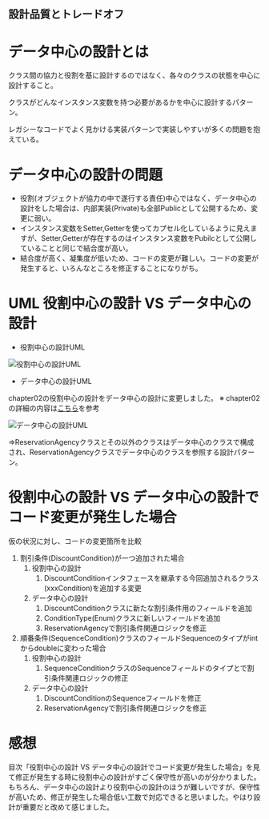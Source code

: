 ## 設計品質とトレードオフ

# データ中心の設計とは

クラス間の協力と役割を基に設計するのではなく、各々のクラスの状態を中心に設計すること。

クラスがどんなインスタンス変数を持つ必要があるかを中心に設計するパターン。

レガシーなコードでよく見かける実装パターンで実装しやすいが多くの問題を抱えている。

# データ中心の設計の問題

+ 役割(オブジェクトが協力の中で遂行する責任)中心ではなく、データ中心の設計をした場合は、内部実装(Private)も全部Publicとして公開するため、変更に弱い。
+ インスタンス変数をSetter,Getterを使ってカプセル化しているように見えますが、Setter,Getterが存在するのはインスタンス変数をPubilcとして公開していることと同じで結合度が高い。
+ 結合度が高く、凝集度が低いため、コードの変更が難しい。コードの変更が発生すると、いろんなところを修正することになりがち。

# UML 役割中心の設計 VS データ中心の設計

+ 役割中心の設計UML

![役割中心の設計UML](/src/main/java/com/my/study/object/chapter02/uml図.PNG)

+ データ中心の設計UML

chapter02の役割中心の設計をデータ中心の設計に変更しました。
※ chapter02の詳細の内容は[こちら](/src/main/java/com/my/study/object/chapter02)を参考

![データ中心の設計UML](uml図.PNG)

=>ReservationAgencyクラスとその以外のクラスはデータ中心のクラスで構成され、ReservationAgencyクラスでデータ中心のクラスを参照する設計パターン。

# 役割中心の設計 VS データ中心の設計でコード変更が発生した場合

仮の状況に対し、コードの変更箇所を比較

1. 割引条件(DiscountCondition)が一つ追加された場合
   1. 役割中心の設計
      1. DiscountConditionインタフェースを継承する今回追加されるクラス(xxxCondition)を追加する変更
   1. データ中心の設計
      1. DiscountConditionクラスに新たな割引条件用のフィールドを追加
      1. ConditionType(Enum)クラスに新しいフィールドを追加
      1. ReservationAgencyで割引条件関連ロジックを修正
1. 順番条件(SequenceCondition)クラスのフィールドSequenceのタイプがintからdoubleに変わった場合
   1. 役割中心の設計
      1. SequenceConditionクラスのSequenceフィールドのタイプとで割引条件関連ロジックの修正
   1. データ中心の設計
      1. DiscountConditionのSequenceフィールドを修正
      1. ReservationAgencyで割引条件関連ロジックを修正

# 感想

目次「役割中心の設計 VS データ中心の設計でコード変更が発生した場合」を見て修正が発生する時に役割中心の設計がすごく保守性が高いのが分かりました。もちろん、データ中心の設計より役割中心の設計のほうが難しいですが、保守性が高いため、修正が発生した場合低い工数で対応できると思いました。やはり設計が重要だと改めて感じました。

